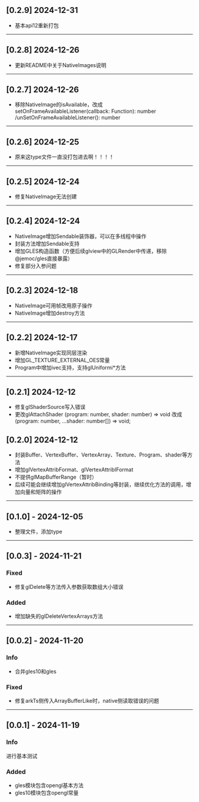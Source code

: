 ## [0.2.9] 2024-12-31
- 基本api12重新打包
---
## [0.2.8] 2024-12-26

- 更新README中关于NativeImages说明

---

## [0.2.7] 2024-12-26

- 移除NativeImage的isAvailable，改成
  setOnFrameAvailableListener(callback: Function): number
  /unSetOnFrameAvailableListener(): number

---

## [0.2.6] 2024-12-25

- 原来这type文件一直没打包进去啊！！！！

---

## [0.2.5] 2024-12-24

- 修复NativeImage无法创建

---

## [0.2.4] 2024-12-24

- NativeImage增加Sendable装饰器，可以在多线程中操作
- 封装方法增加Sendable支持
- 增加GLES构造函数（方便后续glview中的GLRender中传递，移除@jemoc/gles直接暴露）
- 修复部分入参问题

---

## [0.2.3] 2024-12-18

- NativeImage可用帧改用原子操作
- NativeImage增加destroy方法

---

## [0.2.2] 2024-12-17

- 新增NativeImage实现同层渲染
- 增加GL_TEXTURE_EXTERNAL_OES常量
- Program中增加ivec支持，支持glUniformi*方法

---

## [0.2.1] 2024-12-12

- 修复glShaderSource写入错误
- 更改glAttachShader (program: number, shader: number) => void 改成 (program: number, ...shader: number[]) => void;

## [0.2.0] 2024-12-12

- 封装Buffer、VertexBuffer、VertexArray、Texture、Program、shader等方法
- 增加glVertexAttribFormat、glVertexAttribIFormat
- 不提供glMapBufferRange（暂时）
- 后续可能会继续增加glVertexAttribBinding等封装，继续优化方法的调用，增加向量和矩阵的操作

---

## [0.1.0] - 2024-12-05

- 整理文件，添加type

---

## [0.0.3] - 2024-11-21

### Fixed

- 修复glDelete等方法传入参数获取数组大小错误

### Added

- 增加缺失的glDeleteVertexArrays方法

---

## [0.0.2] - 2024-11-20

### Info

- 合并gles10和gles

### Fixed

- 修复arkTs侧传入ArrayBufferLike时，native侧读取错误的问题

---

## [0.0.1] - 2024-11-19

### Info

进行基本测试

### Added

- gles模块包含opengl基本方法
- gles10模块包含opengl常量
